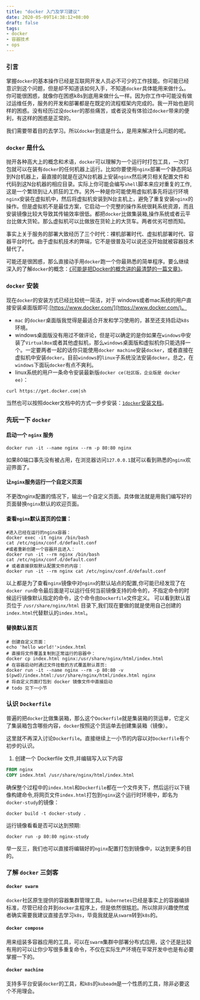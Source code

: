 ```yaml
---
title: "docker 入门及学习建议"
date: 2020-05-09T14:38:12+08:00
draft: false
tags:
- docker
- 容器技术
- ops
---
```


### 引言
掌握`docker`的基本操作已经是互联网开发人员必不可少的工作技能。你可能已经意识到这个问题，但是却不知道该如何入手，不知道`docker`具体能用来做什么。你可能很困惑，就像你在困惑k8s到底用来做什么一样。因为你工作中可能没有做过运维任务，服务的开发和部署都是在既定的流程框架内完成的。我一开始也是同样的困惑。没有经历过没`docker`的那些痛苦，或者说没有体验过`docker`带来的便利，有这样的困惑是正常的。

我们需要带着目的去学习。所以`docker`到底是什么，是用来解决什么问题的呢。
### `docker` 是什么
抛开各种高大上的概念和术语，`docker`可以理解为一个运行时打包工具，一次打包就可以在装有`docker`的任何机器上运行。比如你要使用`nginx`部署一个静态网站到N台机器上，最直接的就是在这N台机器上安装`nginx`然后拷贝相关配置文件和代码到这N台机器的相应目录。实际上你可能会编写`shell`脚本来应对重复的工作,这是一个繁琐到让人抓狂的工作。另外一种是你可能使用虚拟机事先将运行环境`nginx`安装在虚拟机中，然后将虚拟机安装到N台主机上，避免了重复安装`nginx`的操作。但是虚拟机不是最佳方案，它启动一个完整的操作系统很耗系统资源，而且安装镜像比较大导致其传输效率很低。都把`docker`比做集装箱,操作系统或者云平台比做大货轮。那么虚拟机可以比做放在货轮上的大货车。两者优劣可想而知。

事实上关于服务的部署大致经历了三个时代：裸机部署时代、虚拟机部署时代、容器平台时代。由于虚拟机技术的弊端，它不是很普及可以说还没开始就被容器技术替代了。

可能还是很困惑，那么直接动手用`docker`跑一个你最熟悉的简单程序。要么继续深入的了解`docker`的概念：[《可能是把Docker的概念讲的最清楚的一篇文章》](http://dockone.io/article/6051)。

### `docker` 安装
现在`docker`的安装方式已经比较统一简洁，对于 windows或者mac系统的用户直接安装桌面版即可:[https://www.docker.com/](https://www.docker.com/)。
- `mac` 的`docker`桌面版我觉得是最适合开发和学习使用的，甚至还支持启动`k8s`环境。
- windows桌面版没有用过不做评论，但是可以确定的是你如果在`windows`中安装了`VirtualBox`或者其他虚拟机，那么`windows`桌面版和虚拟机你只能选择一个。一定要两者一起的话你只能使用`docker machine`安装`docker`，或者直接在虚拟机中安装`docker`。目前`windows`的`linux`子系统没法安装`docker`。总之，在`windows`下面玩`docker`有点不爽利。
- linux系统的用户一条命令安装最新版`docker ce(社区版，企业版是 docker ee)`：
```
curl https://get.docker.com|sh
```
当然也可以按照docker文档中的方式一步步安装：[`1docker`安装文档](https://docs.docker.com/engine/install/)。
### 先玩一下 `docker`
#### 启动一个 `nginx` 服务
```shell
docker run -it --name nginx --rm -p 80:80 nginx
```
如果80端口事先没有被占用，在浏览器访问`127.0.0.1`就可以看到熟悉的`nginx`欢迎界面了。
#### 让`nginx`服务运行一个自定义页面
不更改nginx配置的情况下，输出一个自定义页面。具体做法就是用我们编写好的页面替换`nginx`默认的欢迎页面。
#### 查看`nginx`默认首页的位置：
```shell
#进入已经在运行的nginx容器：
docker exec -it nginx /bin/bash
cat /etc/nginx/conf.d/default.conf
#或者重新创建一个容器并且进入：
docker run -it --rm nginx /bin/bash
cat /etc/nginx/conf.d/default.conf
# 或者直接获取默认配置文件的内容：
docker run -it --rm nginx cat /etc/nginx/conf.d/default.conf
```
以上都是为了查看`nginx`镜像中对`nginx`的默认站点的配置,你可能已经发现了在`docker run`命令最后面是可以运行任何当前镜像支持的命令的，不指定命令的时候运行镜像默认指定的命令，这个命令由`Dockerfile`文件定义。
可以看到默认首页位于 `/usr/share/nginx/html` 目录下,我们现在要做的就是使用自己创建的`index.html`代替默认的`index.html`。

#### 替换默认首页
```shell
# 创建自定义页面：
echo 'hello world!'>index.html
# 直接将文件覆盖复制到正常运行的容器中：
docker cp index.html nginx:/usr/share/nginx/html/index.html
# 在容器启动时通过文件挂载的方式覆盖默认首页:
docker run -it --name nginx --rm -p 80:80 -v $(pwd)/index.html:/usr/share/nginx/html/index.html nginx
# 将自定义页面打包到 docker 镜像文件中直接启动
# todo 见下一小节
```
### 认识 `Dockerfile`
普遍的把`docker`比做集装箱，那么这个`Dockerfile`就是集装箱的货运单，它定义了集装箱包含哪些内容，`docker`按照这个货运单去创建集装箱（镜像）。

这里就不再深入讨论`Dockerfile`。直接继续上一小节的内容以对`Dockerfile`有个初步的认识。
1. 创建一个 Dockerfile 文件,并编辑写入以下内容
```Dockerfile
FROM nginx
COPY index.html /usr/share/nginx/html/index.html 
```
确保整个过程中的`index.html`和`Dockerfile`都在一个文件夹下，然后运行以下镜像构建命令,将网页文件`index.html`打包到`nginx`这个运行时环境中，即名为`docker-study`的镜像：
```shell
docker build -t docker-study .
```
运行镜像看看是否可以达到预期:
```
docker run -p 80:80 nginx-study
```
举一反三，我们也可以直接将编辑好的`nginx`配置打包到镜像中，以达到更多的目的。
### 了解 `docker` 三剑客

#### `docker swarm`
`docker`社区原生提供的容器集群管理工具。`kubernetes`已经是事实上的容器编排标准，尽管已经合并到`docker`主程序上，但是依然很尴尬。所以除非兴趣使然或者确实需要我建议直接去学习`k8s`，毕竟我就是从`swarm`转到`k8s`的。
#### `docker compose`
用来组装多容器应用的工具，可以在`swarm`集群中部署分布式应用，这个还是比较有用的可以让你少写很多重复命令，不仅在实际生产环境在平常开发中也是有必要掌握一下的。
#### `docker machine`
支持多平台安装`docker`的工具，和`k8s`的`kubeadm`是一个性质的工具，除非必要这个不用理会。

